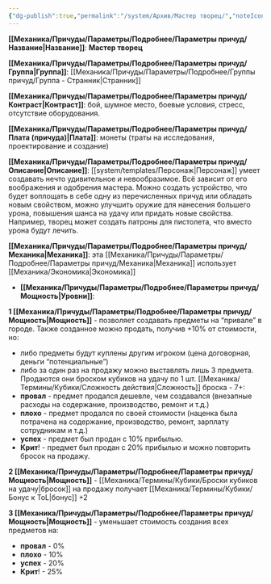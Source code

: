 ```yaml
---
{"dg-publish":true,"permalink":"/system/Архив/Мастер творец/","noteIcon":"","created":"2025-09-12T19:47:48.964+03:00","updated":"2025-09-12T16:39:49.476+03:00"}
---
```




**[[Механика/Причуды/Параметры/Подробнее/Параметры причуд/Название\|Название]]**: **Мастер творец**

**[[Механика/Причуды/Параметры/Подробнее/Параметры причуд/Группа\|Группа]]**: [[Механика/Причуды/Параметры/Подробнее/Группы причуд/Группа - Странник\|Странник]] 

**[[Механика/Причуды/Параметры/Подробнее/Параметры причуд/Контраст\|Контраст]]**: бой, шумное место, боевые условия, стресс, отсутствие оборудования.

**[[Механика/Причуды/Параметры/Подробнее/Параметры причуд/Плата (причуда)\|Плата]]**: монеты (траты на исследования, проектирование и создание)

**[[Механика/Причуды/Параметры/Подробнее/Параметры причуд/Описание\|Описание]]**: [[system/templates/Персонаж\|Персонаж]] умеет создавать нечто удивительное и невообразимое. Всё зависит от его воображения и одобрения мастера. Можно создать устройство, что будет воплощать в себе одну из перечисленных причуд или обладать новым свойством, можно улучшить оружие для нанесения большего урона, повышения шанса на удачу или придать новые свойства. Например, творец может создать патроны для пистолета, что вместо урона будут лечить.

**[[Механика/Причуды/Параметры/Подробнее/Параметры причуд/Механика\|Механика]]**: эта [[Механика/Причуды/Параметры/Подробнее/Параметры причуд/Механика\|Механика]] использует [[Механика/Экономика\|Экономика]]


- **[[Механика/Причуды/Параметры/Подробнее/Параметры причуд/Мощность\|Уровни]]**:

**1 [[Механика/Причуды/Параметры/Подробнее/Параметры причуд/Мощность\|Мощность]]** - позволяет создавать предметы на “привале” в городе. Также созданное можно продать, получив +10% от стоимости, но:
- либо предметы будут куплены другим игроком (цена договорная, деньги “потенциальные”)
- либо за один раз на продажу можно выставлять лишь 3 предмета. Продаются они броском кубиков на удачу по 1 шт. [[Механика/Термины/Кубики/Сложность действия\|Сложность]] броска - 7+:
- **провал** - предмет продался дешевле, чем создавался (внезапные расходы на содержание, производство, ремонт и т.д.)
- **плохо** - предмет продался по своей стоимости (наценка была потрачена на содержание, производство, ремонт, зарплату сотрудникам и т.д.)
- **успех** - предмет был продан с 10% прибылью. 
- **Крит**! - предмет был продан с 20% прибылью и можно повторить бросок на продажу. 


**2 [[Механика/Причуды/Параметры/Подробнее/Параметры причуд/Мощность\|Мощность]]** - [[Механика/Термины/Кубики/Броски кубиков на удачу\|бросок]] на продажу получает [[Механика/Термины/Кубики/Бонус к ToL\|бонус]] +2

**3 [[Механика/Причуды/Параметры/Подробнее/Параметры причуд/Мощность\|Мощность]]** - уменьшает стоимость создания всех предметов на:
- **провал** - 0%
- **плохо** - 10%
- **успех** - 20%
- **Крит**! - 25%